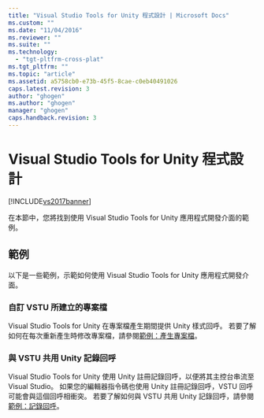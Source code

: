 ```yaml
---
title: "Visual Studio Tools for Unity 程式設計 | Microsoft Docs"
ms.custom: ""
ms.date: "11/04/2016"
ms.reviewer: ""
ms.suite: ""
ms.technology: 
  - "tgt-pltfrm-cross-plat"
ms.tgt_pltfrm: ""
ms.topic: "article"
ms.assetid: a5758cb0-e73b-45f5-8cae-c0eb40491026
caps.latest.revision: 3
author: "ghogen"
ms.author: "ghogen"
manager: "ghogen"
caps.handback.revision: 3
---
```

# Visual Studio Tools for Unity 程式設計
[!INCLUDE[vs2017banner](../code-quality/includes/vs2017banner.md)]

在本節中，您將找到使用 Visual Studio Tools for Unity 應用程式開發介面的範例。  
  
## 範例  
 以下是一些範例，示範如何使用 Visual Studio Tools for Unity 應用程式開發介面。  
  
### 自訂 VSTU 所建立的專案檔  
 Visual Studio Tools for Unity 在專案檔產生期間提供 Unity 樣式回呼。  若要了解如何在每次重新產生時修改專案檔，請參閱[範例：產生專案檔](../cross-platform/customize-project-files-created-by-vstu.md)。  
  
### 與 VSTU 共用 Unity 記錄回呼  
 Visual Studio Tools for Unity 使用 Unity 註冊記錄回呼，以便將其主控台串流至 Visual Studio。  如果您的編輯器指令碼也使用 Unity 註冊記錄回呼，VSTU 回呼可能會與這個回呼相衝突。  若要了解如何與 VSTU 共用 Unity 記錄回呼，請參閱[範例：記錄回呼](../cross-platform/share-the-unity-log-callback-with-vstu.md)。